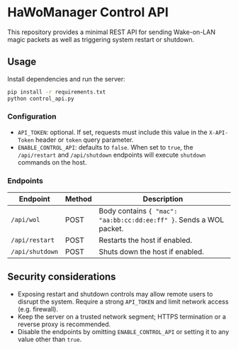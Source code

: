 # HaWoManager Control API

This repository provides a minimal REST API for sending Wake-on-LAN magic packets as well as triggering system restart or shutdown.

## Usage

Install dependencies and run the server:

```bash
pip install -r requirements.txt
python control_api.py
```

### Configuration

- `API_TOKEN`: optional. If set, requests must include this value in the `X-API-Token` header or `token` query parameter.
- `ENABLE_CONTROL_API`: defaults to `false`. When set to `true`, the `/api/restart` and `/api/shutdown` endpoints will execute `shutdown` commands on the host.

### Endpoints

| Endpoint | Method | Description |
| --- | --- | --- |
| `/api/wol` | POST | Body contains `{ "mac": "aa:bb:cc:dd:ee:ff" }`. Sends a WOL packet. |
| `/api/restart` | POST | Restarts the host if enabled. |
| `/api/shutdown` | POST | Shuts down the host if enabled. |

## Security considerations

- Exposing restart and shutdown controls may allow remote users to disrupt the system. Require a strong `API_TOKEN` and limit network access (e.g. firewall).
- Keep the server on a trusted network segment; HTTPS termination or a reverse proxy is recommended.
- Disable the endpoints by omitting `ENABLE_CONTROL_API` or setting it to any value other than `true`.

